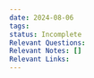 ```yaml
---
date: 2024-08-06
tags: 
status: Incomplete
Relevant Questions: 
Relevant Notes: []
Relevant Links:
---
```

